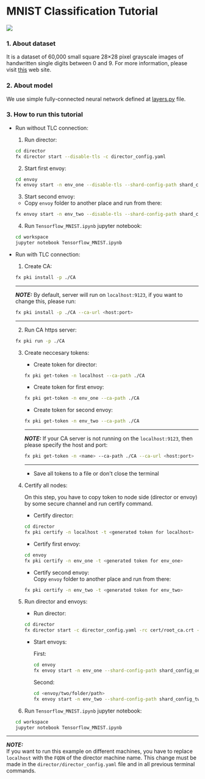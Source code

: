 # MNIST Classification Tutorial

<img src="http://i.ytimg.com/vi/0QI3xgXuB-Q/hqdefault.jpg">


### 1. About dataset
It is a dataset of 60,000 small square 28×28 pixel grayscale images of handwritten single digits between 0 and 9. For more information, please visit [this](https://en.wikipedia.org/wiki/MNIST_database) web site.


### 2. About model
We use simple fully-connected neural network defined at 
[layers.py](./workspace/layers.py) file.


### 3. How to run this tutorial
* Run without TLC connection:

    1. Run director:
    ```sh
    cd director
    fx director start --disable-tls -c director_config.yaml
    ```

    2. Start first envoy:
    ```sh
    cd envoy
    fx envoy start -n env_one --disable-tls --shard-config-path shard_config_one.yaml -dh localhost -dp 50051
    ```

    3. Start second envoy:
    - Copy `envoy` folder to another place and run from there:
    ```sh
    fx envoy start -n env_two --disable-tls --shard-config-path shard_config_two.yaml -dh localhost -dp 50051
    ```

    4. Run `Tensorflow_MNIST.ipynb` jupyter notebook:
    ```sh
    cd workspace
    jupyter notebook Tensorflow_MNIST.ipynb
    ```

* Run with TLC connection:

    1. Create CA:
    ```sh
    fx pki install -p ./CA
    ```

    ---
    **_NOTE:_** By default, server will run on `localhost:9123`, if you want to change this, please run:
    ```sh
    fx pki install -p ./CA --ca-url <host:port>
    ```
    ---

    2. Run CA https server:
    ```sh
    fx pki run -p ./CA
    ```

    3. Create neccesary tokens:

        * Create token for director:

        ```sh
        fx pki get-token -n localhost --ca-path ./CA
        ```


        * Create token for first envoy:

        ```sh
        fx pki get-token -n env_one --ca-path ./CA
        ```

        * Create token for second envoy:

        ```sh
        fx pki get-token -n env_two --ca-path ./CA
        ```
        ---
        **_NOTE:_**  If your CA server is not running on the `localhost:9123`, then please specify the host and port:
        ```sh
        fx pki get-token -n <name> --ca-path ./CA --ca-url <host:port>
        ```
        ---

        * Save all tokens to a file or don't close the terminal
    
    4. Certify all nodes:

        On this step, you have to copy token to node side (director or envoy) by some secure channel and run certify command.

        * Certify director:
        ```sh
        cd director
        fx pki certify -n localhost -t <generated token for localhost>
        ```

        * Certify first envoy:
        ```sh
        cd envoy
        fx pki certify -n env_one -t <generated token for env_one>
        ```

        * Certify second envoy:\
        Copy `envoy` folder to another place and run from there:
        ```sh
        fx pki certify -n env_two -t <generated token for env_two>
        ```

    5. Run director and envoys:
        * Run director:
        ```sh
        cd director
        fx director start -c director_config.yaml -rc cert/root_ca.crt -pk cert/localhost.key -oc cert/localhost.crt
        ```

        * Start envoys:

            First:
            ```sh
            cd envoy
            fx envoy start -n env_one --shard-config-path shard_config_one.yaml -dh localhost -dp 50051 -rc cert/root_ca.crt -pk cert/env_one.key -oc cert/env_one.crt
            ```

            Second:        
            ```sh
            cd <envoy/two/folder/path>
            fx envoy start -n env_two --shard-config-path shard_config_two.yaml -dh localhost -dp 50051 -rc cert/root_ca.crt -pk cert/env_two.key -oc cert/env_two.crt
            ```


    6. Run `Tensorflow_MNIST.ipynb` jupyter notebook:
    ```sh
    cd workspace
    jupyter notebook Tensorflow_MNIST.ipynb
    ```

---
**_NOTE:_**  
If you want to run this example on different machines, you have to replace `localhost` with the `FQDN` of the director machine name. This change must be made in the `director/director_config.yaml` file and in all previous terminal commands.
